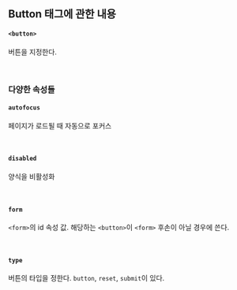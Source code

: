 ## Button 태그에 관한 내용
#### `<button>`
버튼을 지정한다.

<br>

### 다양한 속성들
#### `autofocus`
페이지가 로드될 때 자동으로 포커스

<br>

#### `disabled`	
양식을 비활성화

<br>

#### `form`	
`<form>`의 id 속성 값. 해당하는 `<button>`이 `<form>` 후손이 아닐 경우에 쓴다.

<br>

#### `type`
버튼의 타입을 정한다. `button`, `reset`, `submit`이 있다.